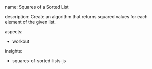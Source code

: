 name: Squares of a Sorted List

description: Create an algorithm that returns squared values for each element of the given list. 

aspects:
  - workout

insights:
  - squares-of-sorted-lists-js